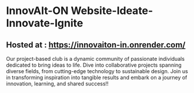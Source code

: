 # InnovAIt-ON Website-Ideate-Innovate-Ignite

## Hosted at : https://innovaiton-in.onrender.com/

Our project-based club is a dynamic community of passionate individuals dedicated to bring ideas to life. Dive into collaborative projects spanning diverse fields, from cutting-edge technology to sustainable design. Join us in transforming inspiration into tangible results and embark on a journey of innovation, learning, and shared success!!

